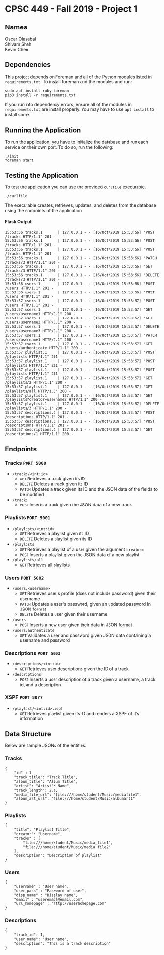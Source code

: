 # CPSC 449 - Fall 2019 - Project 1

## Names
Oscar Olazabal  
Shivam Shah  
Kevin Chen   

## Dependencies
This project depends on Foreman and all of the Python modules listed in `requirements.txt`. To install foreman and the modules and run:

```
sudo apt install ruby-foreman
pip3 install -r requirements.txt
```

If you run into dependency errors, ensure all of the modules in `requirements.txt` are install properly. You may have to use `apt install` to install some.

## Running the Application
To run the application, you have to initialize the database and run each service on their own port. To do so, run the following:

```
./init
foreman start
```

## Testing the Application
To test the application you can use the provided `curlfile` executable.
```
./curlfile
```
The executable creates, retrieves, updates, and deletes from the database using the endpoints of the application
#### Flask Output
```
15:53:56 tracks.1       | 127.0.0.1 - - [16/Oct/2019 15:53:56] "POST /tracks HTTP/1.1" 201 -
15:53:56 tracks.1       | 127.0.0.1 - - [16/Oct/2019 15:53:56] "POST /tracks HTTP/1.1" 201 -
15:53:56 tracks.1       | 127.0.0.1 - - [16/Oct/2019 15:53:56] "POST /tracks HTTP/1.1" 201 -
15:53:56 tracks.1       | 127.0.0.1 - - [16/Oct/2019 15:53:56] "PATCH /tracks/3 HTTP/1.1" 200 -
15:53:56 tracks.1       | 127.0.0.1 - - [16/Oct/2019 15:53:56] "GET /tracks/3 HTTP/1.1" 200 -
15:53:56 tracks.1       | 127.0.0.1 - - [16/Oct/2019 15:53:56] "DELETE /tracks/3 HTTP/1.1" 200 -
15:53:56 users.1        | 127.0.0.1 - - [16/Oct/2019 15:53:56] "POST /users HTTP/1.1" 201 -
15:53:56 users.1        | 127.0.0.1 - - [16/Oct/2019 15:53:56] "POST /users HTTP/1.1" 201 -
15:53:57 users.1        | 127.0.0.1 - - [16/Oct/2019 15:53:57] "POST /users HTTP/1.1" 201 -
15:53:57 users.1        | 127.0.0.1 - - [16/Oct/2019 15:53:57] "GET /users/username1 HTTP/1.1" 200 -
15:53:57 users.1        | 127.0.0.1 - - [16/Oct/2019 15:53:57] "GET /users/username2 HTTP/1.1" 200 -
15:53:57 users.1        | 127.0.0.1 - - [16/Oct/2019 15:53:57] "DELETE /users/username3 HTTP/1.1" 200 -
15:53:57 users.1        | 127.0.0.1 - - [16/Oct/2019 15:53:57] "PATCH /users/username1 HTTP/1.1" 200 -
15:53:57 users.1        | 127.0.0.1 - - [16/Oct/2019 15:53:57] "GET /users/authenticate HTTP/1.1" 200 -
15:53:57 playlist.1     | 127.0.0.1 - - [16/Oct/2019 15:53:57] "POST /playlists HTTP/1.1" 201 -
15:53:57 playlist.1     | 127.0.0.1 - - [16/Oct/2019 15:53:57] "POST /playlists HTTP/1.1" 201 -
15:53:57 playlist.1     | 127.0.0.1 - - [16/Oct/2019 15:53:57] "POST /playlists HTTP/1.1" 201 -
15:53:57 playlist.1     | 127.0.0.1 - - [16/Oct/2019 15:53:57] "GET /playlists/2 HTTP/1.1" 200 -
15:53:57 playlist.1     | 127.0.0.1 - - [16/Oct/2019 15:53:57] "GET /playlists/all HTTP/1.1" 200 -
15:53:57 playlist.1     | 127.0.0.1 - - [16/Oct/2019 15:53:57] "GET /playlists?creator=username2 HTTP/1.1" 200 -
15:53:57 playlist.1     | 127.0.0.1 - - [16/Oct/2019 15:53:57] "DELETE /playlists/3 HTTP/1.1" 200 -
15:53:57 descriptions.1 | 127.0.0.1 - - [16/Oct/2019 15:53:57] "POST /descriptions HTTP/1.1" 201 -
15:53:57 descriptions.1 | 127.0.0.1 - - [16/Oct/2019 15:53:57] "POST /descriptions HTTP/1.1" 201 -
15:53:57 descriptions.1 | 127.0.0.1 - - [16/Oct/2019 15:53:57] "GET /descriptions/1 HTTP/1.1" 200 -
```

## Endpoints
### Tracks `PORT 5000`
- `/tracks/<int:id>`
    - `GET` Retrieves a track given its ID
    - `DELETE` Deletes a track given its ID
    - `PATCH` Updates a track given its ID and the JSON data of the fields to be modified
- `/tracks`
    - `POST` Inserts a track given the JSON data of a new track

### Playlists `PORT 5001`
- `/playlists/<int:id>`
    - `GET` Retrieves a playlist given its ID
    - `DELETE` Deletes a playlist given its ID
- `/playlists`
    - `GET` Retrieves a playlist of a user given the argument `creator=`
    - `POST` Inserts a playlist given the JSON data of a new playlist
- `/playlists/all`
    - `GET` Retrieves all playlists

### Users `PORT 5002`
- `/users/<username>`
    - `GET` Retrieves user's profile (does not include password) given their username
    - `PATCH` Updates a user's password, given an updated password in JSON format
    - `DELETE` Deletes a user given their username
- `/users`
    - `POST` Inserts a new user given their data in JSON format
- `/users/authenticate`
    - `GET` Validates a user and password given JSON data containing a username and password

### Descriptions `PORT 5003`
- `/descriptions/<int:id>`
    - `GET` Retrieves user descriptions given the ID of a track
- `/descriptions`
    - `POST` Inserts a user description of a track given a username, a track id, and a description

### XSPF `PORT 80??`
- `/playlist/<int:id>.xspf`
    - `GET` Retrieves playlist given its ID and renders a XSPF of it's information

## Data Structure
Below are sample JSONs of the entities.
### Tracks
```
{
    "id" : 1
    "track_title": "Track Title",
    "album_title": "Album Title",
    "artist": "Artist's Name",
    "track_length": 2.6,
    "media_file_url": "file:///home/student/Music/mediafile1",
    "album_art_url": "file:///home/student/Music/albumart1"
}
```
### Playlists
```
{
    "title": "Playlist Title",
    "creator": "Username",
    "tracks" : [
        "file:///home/student/Music/media_file1",
        "file:///home/student/Music/media_file2"
    ],
    "description": "Description of playlist"
}
```
### Users
```
{
    "username" : "User name",
    "user_pass" : "Password of user",
    "disp_name" : "Display name",
    "email" : "useremail@email.com",
    "url_homepage" : "http://userhomepage.com"
}
```
### Descriptions
```
{
    "track_id": 1,
    "user_name": "User name",
    "description": "This is a track description"
}
```
